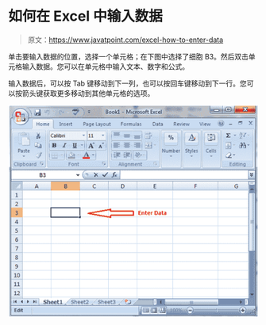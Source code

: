 # 如何在 Excel 中输入数据

> 原文：<https://www.javatpoint.com/excel-how-to-enter-data>

单击要输入数据的位置，选择一个单元格；在下图中选择了细胞 B3。然后双击单元格输入数据。您可以在单元格中输入文本、数字和公式。

输入数据后，可以按 Tab 键移动到下一列，也可以按回车键移动到下一行。您可以按箭头键获取更多移动到其他单元格的选项。

![How to enter data in Excel](img/2ae2d6845d49695c1bc7f0d9426c8ea4.png)